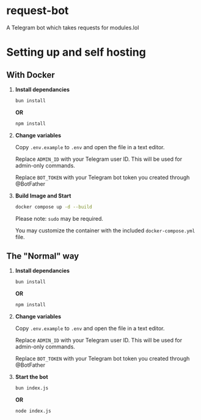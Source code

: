 # request-bot
A Telegram bot which takes requests for modules.lol

# Setting up and self hosting
## With Docker
1. **Install dependancies**

   ```bash
   bun install
   ```
   **OR**
   ```bash
   npm install
   ```

2. **Change variables**
   
   Copy `.env.example` to `.env` and open the file in a text editor.
   
   Replace `ADMIN_ID` with your Telegram user ID. This will be used for admin-only commands.

   Replace `BOT_TOKEN` with your Telegram bot token you created through @BotFather

3. **Build Image and Start**

   ```bash
   docker compose up -d --build
   ```

   Please note: `sudo` may be required.

   You may customize the container with the included `docker-compose.yml` file.
## The "Normal" way
1. **Install dependancies**

   ```bash
   bun install
   ```
   **OR**
   ```bash
   npm install
   ```

2. **Change variables**
   
   Copy `.env.example` to `.env` and open the file in a text editor.
   
   Replace `ADMIN_ID` with your Telegram user ID. This will be used for admin-only commands.

   Replace `BOT_TOKEN` with your Telegram bot token you created through @BotFather

3. **Start the bot**
   
   ```bash
   bun index.js
   ```
   **OR**
   ```bash
   node index.js
   ```

